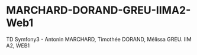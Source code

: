 # MARCHARD-DORAND-GREU-IIMA2-Web1
TD Symfony3 - Antonin MARCHARD, Timothée DORAND, Mélissa GREU. IIM A2, WEB1
